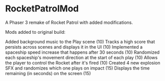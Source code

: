 # RocketPatrolMod
A Phaser 3 remake of Rocket Patrol with added modifications.

Mods added to original build:

Added background music to the Play scene (10)
Tracks a high score that persists across scenes and displays it in the UI (10)
Implemented a spaceship speed increase that happens after 30 seconds (10)
Randomized each spaceship's movement direction at the start of each play (10)
Allows the player to control the Rocket after it's fired (10) 
Created 4 new explosion SFX and randomizes which one plays on impact (15) 
Displays the time remaining (in seconds) on the screen (15)
